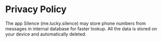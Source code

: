# Privacy Policy

The app Silence (me.lucky.silence) may store phone numbers from messages in internal database for faster lookup. 
All the data is stored on your device and automatically deleted.
